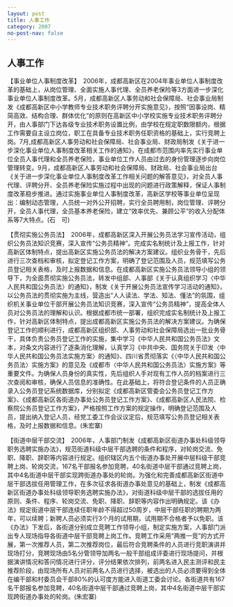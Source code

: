 ```yaml
---
layout: post
title: 人事工作
category: 2007
no-post-nav: false
---
```


## 人事工作

【事业单位人事制度改革】　2006年，成都高新区在2004年事业单位人事制度改革的基础上，从岗位管理、全面实施人事代理、全员养老保险等3方面进一步深化事业单位人事制度改革。5月，成都高新区人事劳动和社会保障局、社会事业局制发《成都高新区中小学教师专业技术职务评聘分开实施意见》，按照“因事设岗、精简高效、结构合理、群体优化”的原则在高新区中小学校实施专业技术职务评聘分开，由人事部门下达各级专业技术职务设置比例，由学校在规定职数限额内，根据工作需要自主设立岗位，职工在具备专业技术职务任职资格的基础上，实行竞聘上岗。7月,成都高新区人事劳动和社会保障局、社会事业局、财政局制发《关于进一步深化事业单位人事制度改革相关工作的通知》，在成都市范围内率先实行事业单位全员人事代理和全员养老保险，事业单位工作人员由过去的身份管理逐步向岗位管理转变。9月，成都高新区人事劳动和社会保障局、财政局、社会事业局出台《关于进一步深化事业单位人事制度改革工作相关问题的解答意见》，对全员人事代理、评聘分开、全员养老保险实施过程中出现的问题进行政策解释，保证人事制度改革稳步推进。通过实施事业单位人事制度改革，高新区学校等事业单位呈现出：编制动态管理，人员统一对外公开招聘，实行全员聘用制，岗位管理、评聘分开，全员人事代理，全员基本养老保险，建立“效率优先、兼顾公平”的收入分配体系等7大特点。(石　可)

【贯彻实施公务员法】　2006年，成都高新区深入开展公务员法学习宣传活动，组织公务员法知识竞赛，深入宣传“公务员精神”。完成实名制统计及上报工作，针对高新区体制特点，提出高新区实施公务员法的解决方案建议。组织业务骨干，先后进行三次查档和审核，拟定登记工作方案，明确了登记范围及人员，规范填写公务员登记相关表格，及时上报数据和信息。在成都高新区实施公务员法领导小组的领导下，为全面贯彻实施公务员法，转发中组部、人事部《关于认真组织学习〈中华人民共和国公务员法〉的通知》，制发《关于开展公务员法宣传学习活动的通知》，以公务员法的贯彻实施为主线，营造出“人人读法、学法、知法、懂法”的氛围，组织机关事业单位干部开展公务员法知识竞赛，深入宣传“公务员精神”，提高全体人员对公务员法的理解和认识。根据成都市统一部署，组织完成实名制统计及上报工作，针对高新区体制特点，提出成都高新区实施公务员法的解决方案建议。为确保登记工作的顺利进行，成都高新区组织部、人事劳动和社会保障局选出一批业务骨干，具体负责公务员登记工作的实施，集中学习《中华人民共和国公务员法》文本，对条文内容进行了逐条消化理解，认真学习《中共中央、国务院关于印发〈中华人民共和国公务员法实施方案〉的通知》、四川省贯彻落实《〈中华人民共和国公务员法〉实施方案》的意见及《成都市〈中华人民共和国公务员法〉实施方案》等重要文件。为确保人员身份的真实性，先后组织人手对现有工作人员的档案进行三次查阅和审核，确保人员信息的准确性。在此基础上，将符合登记条件的人员正确录入公务员登记系统数据库，分别拟定《成都高新区管委会公务员登记工作方案》、《成都高新区各街道办事处公务员登记工作方案》、《成都高新区人民法院、检察院公务员登记工作方案》，严格按照工作方案的规定操作，明确登记范围及人员，提出纳入登记人员，经党工委工作会议议定后，规范填写公务员登记相关表格，及时上报数据和信息。(朱宏寨)

【街道中层干部交流】　2006年，人事部门制发《成都高新区街道办事处科级领导职务选聘实施办法》，规范街道科级中层干部选聘的条件和程序，对轮岗交流、免职、降职、辞职等内容进行规定。组织辖区内五个街道办事处开展中层科级干部竞聘上岗、轮岗交流，167名干部报名参加竞聘，40名街道中层干部通过竞聘上岗，其中4名街道中层干部实现跨街道办事处的轮岗。为强化和完善成都高新区街道中层干部选拔任用管理工作，在多次征求各街道办事处意见的基础上，制发《成都高新区街道办事处科级领导职务选聘实施办法》，对街道科级中层干部的选拔任用的原则、条件、程序、轮岗交流、免职、降职、辞职等内容作出明确规定。该《办法》规定街道中层干部连续任职年龄不得超过50周岁，中层干部任职的聘期为两年，可以续聘；新聘人员必须实行3个月的试用期，试用期不合格者予以免职。该《办法》下发后，各街道分别成立竞聘工作领导小组，制定实施方案，人事部门派出专人现场指导各街道中层干部竞聘上岗工作。竞聘工作采用“两推一竞”的方式开展，第一次推荐人员，第二次推荐岗位，最后符合竞聘条件的人员进行竞职演讲并现场打分，竞聘现场由5名分管领导加两名一般干部组成评委进行现场提问，并根据演讲情况和答问情况进行评分，评分结果依次排列，前两名进入民主测评和民主推荐阶段，由现场所有人员对前两名人员进行选择，被选出的人员必须要得到全体在编干部和村委员会干部80%的认可度方能进入街道工委会讨论。各街道共有167名干部报名参加竞聘，40名街道中层干部通过竞聘上岗，其中4名街道中层干部实现跨街道办事处的轮岗。(朱宏寨)
